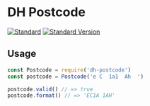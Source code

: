 # DH Postcode

[![Standard][Standard]](http://standardjs.com)
[![Standard Version][Standard Version]](https://github.com/conventional-changelog/standard-version)

## Usage

```js
const Postcode = require('dh-postcode')
const postcode = Postcode('e C  1a1  Ah  ')

postcode.valid() // => true
postcode.format() // => 'EC1A 1AH'

```

[Standard]: https://img.shields.io/badge/code%20style-standard-brightgreen.svg
[Standard Version]: https://img.shields.io/badge/release-standard%20version-brightgreen.svg

